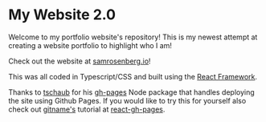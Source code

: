 # My Website 2.0

Welcome to my portfolio website's repository! This is my newest attempt at creating a website portfolio to highlight who I am!

Check out the website at [samrosenberg.io](https://samrosenberg.io/)!

This was all coded in Typescript/CSS and built using the [React Framework](https://reactjs.org/).

Thanks to [tschaub](https://github.com/tschaub) for his [gh-pages](https://github.com/tschaub/gh-pages) Node package that handles deploying the site using Github Pages. If you would like to try this for yourself also check out [gitname's](https://github.com/gitname) tutorial at [react-gh-pages](https://github.com/gitname/react-gh-pages).
